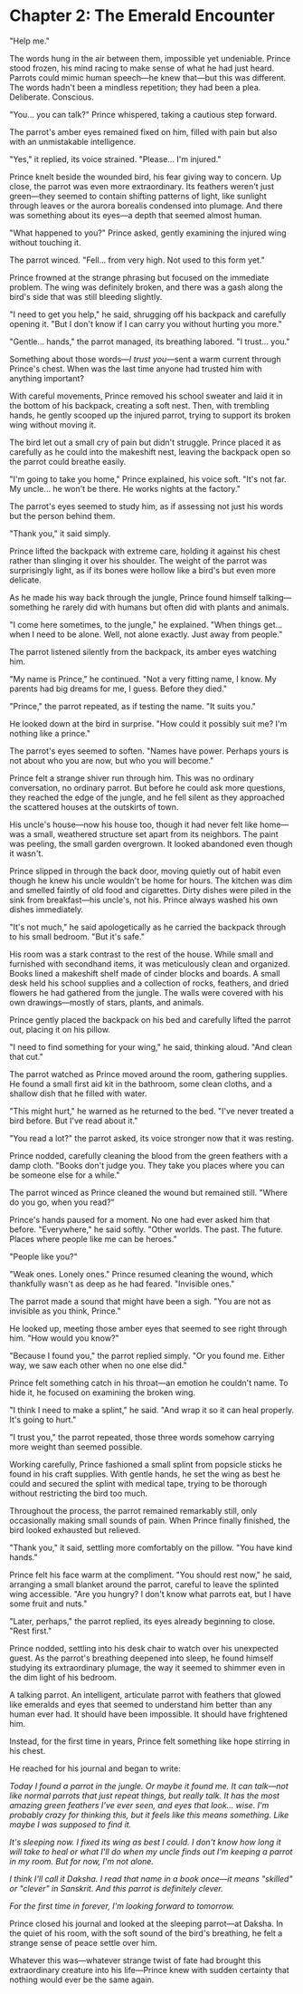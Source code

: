 # Chapter 2: The Emerald Encounter

"Help me."

The words hung in the air between them, impossible yet undeniable. Prince stood frozen, his mind racing to make sense of what he had just heard. Parrots could mimic human speech—he knew that—but this was different. The words hadn't been a mindless repetition; they had been a plea. Deliberate. Conscious.

"You... you can talk?" Prince whispered, taking a cautious step forward.

The parrot's amber eyes remained fixed on him, filled with pain but also with an unmistakable intelligence.

"Yes," it replied, its voice strained. "Please... I'm injured."

Prince knelt beside the wounded bird, his fear giving way to concern. Up close, the parrot was even more extraordinary. Its feathers weren't just green—they seemed to contain shifting patterns of light, like sunlight through leaves or the aurora borealis condensed into plumage. And there was something about its eyes—a depth that seemed almost human.

"What happened to you?" Prince asked, gently examining the injured wing without touching it.

The parrot winced. "Fell... from very high. Not used to this form yet."

Prince frowned at the strange phrasing but focused on the immediate problem. The wing was definitely broken, and there was a gash along the bird's side that was still bleeding slightly.

"I need to get you help," he said, shrugging off his backpack and carefully opening it. "But I don't know if I can carry you without hurting you more."

"Gentle... hands," the parrot managed, its breathing labored. "I trust... you."

Something about those words—*I trust you*—sent a warm current through Prince's chest. When was the last time anyone had trusted him with anything important?

With careful movements, Prince removed his school sweater and laid it in the bottom of his backpack, creating a soft nest. Then, with trembling hands, he gently scooped up the injured parrot, trying to support its broken wing without moving it.

The bird let out a small cry of pain but didn't struggle. Prince placed it as carefully as he could into the makeshift nest, leaving the backpack open so the parrot could breathe easily.

"I'm going to take you home," Prince explained, his voice soft. "It's not far. My uncle... he won't be there. He works nights at the factory."

The parrot's eyes seemed to study him, as if assessing not just his words but the person behind them.

"Thank you," it said simply.

Prince lifted the backpack with extreme care, holding it against his chest rather than slinging it over his shoulder. The weight of the parrot was surprisingly light, as if its bones were hollow like a bird's but even more delicate.

As he made his way back through the jungle, Prince found himself talking—something he rarely did with humans but often did with plants and animals.

"I come here sometimes, to the jungle," he explained. "When things get... when I need to be alone. Well, not alone exactly. Just away from people."

The parrot listened silently from the backpack, its amber eyes watching him.

"My name is Prince," he continued. "Not a very fitting name, I know. My parents had big dreams for me, I guess. Before they died."

"Prince," the parrot repeated, as if testing the name. "It suits you."

He looked down at the bird in surprise. "How could it possibly suit me? I'm nothing like a prince."

The parrot's eyes seemed to soften. "Names have power. Perhaps yours is not about who you are now, but who you will become."

Prince felt a strange shiver run through him. This was no ordinary conversation, no ordinary parrot. But before he could ask more questions, they reached the edge of the jungle, and he fell silent as they approached the scattered houses at the outskirts of town.

His uncle's house—now his house too, though it had never felt like home—was a small, weathered structure set apart from its neighbors. The paint was peeling, the small garden overgrown. It looked abandoned even though it wasn't.

Prince slipped in through the back door, moving quietly out of habit even though he knew his uncle wouldn't be home for hours. The kitchen was dim and smelled faintly of old food and cigarettes. Dirty dishes were piled in the sink from breakfast—his uncle's, not his. Prince always washed his own dishes immediately.

"It's not much," he said apologetically as he carried the backpack through to his small bedroom. "But it's safe."

His room was a stark contrast to the rest of the house. While small and furnished with secondhand items, it was meticulously clean and organized. Books lined a makeshift shelf made of cinder blocks and boards. A small desk held his school supplies and a collection of rocks, feathers, and dried flowers he had gathered from the jungle. The walls were covered with his own drawings—mostly of stars, plants, and animals.

Prince gently placed the backpack on his bed and carefully lifted the parrot out, placing it on his pillow.

"I need to find something for your wing," he said, thinking aloud. "And clean that cut."

The parrot watched as Prince moved around the room, gathering supplies. He found a small first aid kit in the bathroom, some clean cloths, and a shallow dish that he filled with water.

"This might hurt," he warned as he returned to the bed. "I've never treated a bird before. But I've read about it."

"You read a lot?" the parrot asked, its voice stronger now that it was resting.

Prince nodded, carefully cleaning the blood from the green feathers with a damp cloth. "Books don't judge you. They take you places where you can be someone else for a while."

The parrot winced as Prince cleaned the wound but remained still. "Where do you go, when you read?"

Prince's hands paused for a moment. No one had ever asked him that before. "Everywhere," he said softly. "Other worlds. The past. The future. Places where people like me can be heroes."

"People like you?"

"Weak ones. Lonely ones." Prince resumed cleaning the wound, which thankfully wasn't as deep as he had feared. "Invisible ones."

The parrot made a sound that might have been a sigh. "You are not as invisible as you think, Prince."

He looked up, meeting those amber eyes that seemed to see right through him. "How would you know?"

"Because I found you," the parrot replied simply. "Or you found me. Either way, we saw each other when no one else did."

Prince felt something catch in his throat—an emotion he couldn't name. To hide it, he focused on examining the broken wing.

"I think I need to make a splint," he said. "And wrap it so it can heal properly. It's going to hurt."

"I trust you," the parrot repeated, those three words somehow carrying more weight than seemed possible.

Working carefully, Prince fashioned a small splint from popsicle sticks he found in his craft supplies. With gentle hands, he set the wing as best he could and secured the splint with medical tape, trying to be thorough without restricting the bird too much.

Throughout the process, the parrot remained remarkably still, only occasionally making small sounds of pain. When Prince finally finished, the bird looked exhausted but relieved.

"Thank you," it said, settling more comfortably on the pillow. "You have kind hands."

Prince felt his face warm at the compliment. "You should rest now," he said, arranging a small blanket around the parrot, careful to leave the splinted wing accessible. "Are you hungry? I don't know what parrots eat, but I have some fruit and nuts."

"Later, perhaps," the parrot replied, its eyes already beginning to close. "Rest first."

Prince nodded, settling into his desk chair to watch over his unexpected guest. As the parrot's breathing deepened into sleep, he found himself studying its extraordinary plumage, the way it seemed to shimmer even in the dim light of his bedroom.

A talking parrot. An intelligent, articulate parrot with feathers that glowed like emeralds and eyes that seemed to understand him better than any human ever had. It should have been impossible. It should have frightened him.

Instead, for the first time in years, Prince felt something like hope stirring in his chest.

He reached for his journal and began to write:

*Today I found a parrot in the jungle. Or maybe it found me. It can talk—not like normal parrots that just repeat things, but really talk. It has the most amazing green feathers I've ever seen, and eyes that look... wise. I'm probably crazy for thinking this, but it feels like this means something. Like maybe I was supposed to find it.*

*It's sleeping now. I fixed its wing as best I could. I don't know how long it will take to heal or what I'll do when my uncle finds out I'm keeping a parrot in my room. But for now, I'm not alone.*

*I think I'll call it Daksha. I read that name in a book once—it means "skilled" or "clever" in Sanskrit. And this parrot is definitely clever.*

*For the first time in forever, I'm looking forward to tomorrow.*

Prince closed his journal and looked at the sleeping parrot—at Daksha. In the quiet of his room, with the soft sound of the bird's breathing, he felt a strange sense of peace settle over him.

Whatever this was—whatever strange twist of fate had brought this extraordinary creature into his life—Prince knew with sudden certainty that nothing would ever be the same again.
